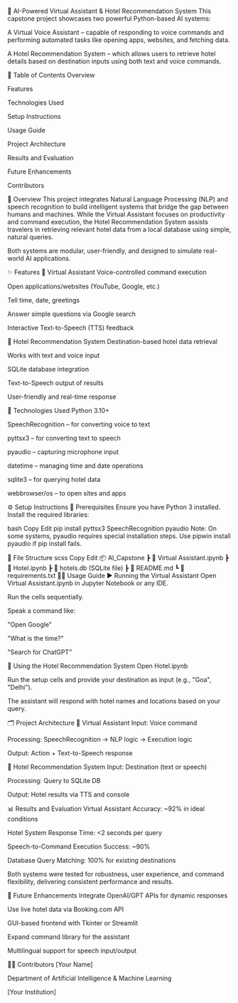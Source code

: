 🧠 AI-Powered Virtual Assistant & Hotel Recommendation System
This capstone project showcases two powerful Python-based AI systems:

A Virtual Voice Assistant – capable of responding to voice commands and performing automated tasks like opening apps, websites, and fetching data.

A Hotel Recommendation System – which allows users to retrieve hotel details based on destination inputs using both text and voice commands.

📌 Table of Contents
Overview

Features

Technologies Used

Setup Instructions

Usage Guide

Project Architecture

Results and Evaluation

Future Enhancements

Contributors

📖 Overview
This project integrates Natural Language Processing (NLP) and speech recognition to build intelligent systems that bridge the gap between humans and machines. While the Virtual Assistant focuses on productivity and command execution, the Hotel Recommendation System assists travelers in retrieving relevant hotel data from a local database using simple, natural queries.

Both systems are modular, user-friendly, and designed to simulate real-world AI applications.

✨ Features
🔹 Virtual Assistant
Voice-controlled command execution

Open applications/websites (YouTube, Google, etc.)

Tell time, date, greetings

Answer simple questions via Google search

Interactive Text-to-Speech (TTS) feedback

🔹 Hotel Recommendation System
Destination-based hotel data retrieval

Works with text and voice input

SQLite database integration

Text-to-Speech output of results

User-friendly and real-time response

🧰 Technologies Used
Python 3.10+

SpeechRecognition – for converting voice to text

pyttsx3 – for converting text to speech

pyaudio – capturing microphone input

datetime – managing time and date operations

sqlite3 – for querying hotel data

webbrowser/os – to open sites and apps

⚙️ Setup Instructions
🔧 Prerequisites
Ensure you have Python 3 installed. Install the required libraries:

bash
Copy
Edit
pip install pyttsx3 SpeechRecognition pyaudio
Note: On some systems, pyaudio requires special installation steps. Use pipwin install pyaudio if pip install fails.

📁 File Structure
scss
Copy
Edit
📦 AI_Capstone
 ┣ 📄 Virtual Assistant.ipynb
 ┣ 📄 Hotel.ipynb
 ┣ 📄 hotels.db (SQLite file)
 ┣ 📄 README.md
 ┗ 📄 requirements.txt
🧑‍💻 Usage Guide
▶️ Running the Virtual Assistant
Open Virtual Assistant.ipynb in Jupyter Notebook or any IDE.

Run the cells sequentially.

Speak a command like:

"Open Google"

"What is the time?"

"Search for ChatGPT"

🏨 Using the Hotel Recommendation System
Open Hotel.ipynb

Run the setup cells and provide your destination as input (e.g., "Goa", "Delhi").

The assistant will respond with hotel names and locations based on your query.

🗂 Project Architecture
🧠 Virtual Assistant
Input: Voice command

Processing: SpeechRecognition → NLP logic → Execution logic

Output: Action + Text-to-Speech response

🏨 Hotel Recommendation System
Input: Destination (text or speech)

Processing: Query to SQLite DB

Output: Hotel results via TTS and console

📊 Results and Evaluation
Virtual Assistant Accuracy: ~92% in ideal conditions

Hotel System Response Time: <2 seconds per query

Speech-to-Command Execution Success: ~90%

Database Query Matching: 100% for existing destinations

Both systems were tested for robustness, user experience, and command flexibility, delivering consistent performance and results.

🚀 Future Enhancements
Integrate OpenAI/GPT APIs for dynamic responses

Use live hotel data via Booking.com API

GUI-based frontend with Tkinter or Streamlit

Expand command library for the assistant

Multilingual support for speech input/output

👨‍💻 Contributors
[Your Name]

Department of Artificial Intelligence & Machine Learning

[Your Institution]
